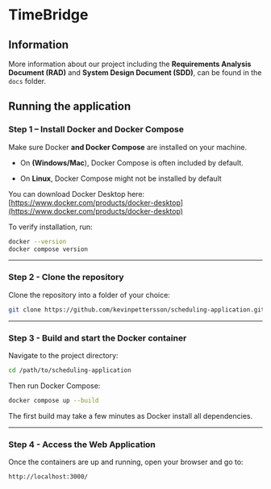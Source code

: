 # TimeBridge



## Information
More information about our project including the **Requirements Analysis Document (RAD)** and **System Design Document (SDD)**, can be found in the `docs` folder.

## Running the application
### Step 1 – Install Docker and Docker Compose
Make sure Docker **and Docker Compose** are installed on your machine.

- On **(Windows/Mac**), Docker Compose is often included by default.

- On **Linux**, Docker Compose might not be installed by default

You can download Docker Desktop here: [https://www.docker.com/products/docker-desktop](https://www.docker.com/products/docker-desktop)

To verify installation, run:
```bash
docker --version
docker compose version
```

---

### Step 2 - Clone the repository
Clone the repository into a folder of your choice:
```bash
git clone https://github.com/kevinpettersson/scheduling-application.git
```

---

### Step 3 - Build and start the Docker container
Navigate to the project directory:
```bash
cd /path/to/scheduling-application
```
Then run Docker Compose:
```bash
docker compose up --build
```
The first build may take a few minutes as Docker install all dependencies.

---

### Step 4 - Access the Web Application
Once the containers are up and running, open your browser and go to:
```arduino
http://localhost:3000/
```
